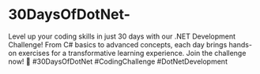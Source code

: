 # 30DaysOfDotNet-
Level up your coding skills in just 30 days with our .NET Development Challenge! From C# basics to advanced concepts, each day brings hands-on exercises for a transformative learning experience. Join the challenge now! 🚀 #30DaysOfDotNet #CodingChallenge #DotNetDevelopment
